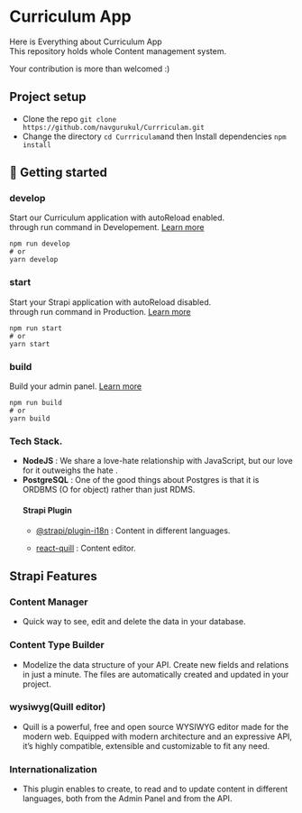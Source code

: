 # Curriculum App
Here is Everything about Curriculum App<br> 
This repository holds whole Content management system.

Your contribution is more than welcomed :)
## Project setup
- Clone the repo `git clone https://github.com/navgurukul/Currriculam.git`
- Change the directory `cd Currriculam`and then Install dependencies `npm install`  


## 🚀 Getting started 

### develop

Start our Curriculum application with autoReload enabled.<br>
through run command in Developement. [Learn more](https://docs.strapi.io/developer-docs/latest/developer-resources/cli/CLI.html#strapi-develop)

```
npm run develop
# or
yarn develop
```

### start

Start your Strapi application with autoReload disabled. <br>
through run command in Production. [Learn more](https://docs.strapi.io/developer-docs/latest/developer-resources/cli/CLI.html#strapi-start)

```
npm run start
# or
yarn start
```

### build

Build your admin panel. [Learn more](https://docs.strapi.io/developer-docs/latest/developer-resources/cli/CLI.html#strapi-build)

```
npm run build
# or
yarn build
```
### Tech Stack.
- **NodeJS** : We share a love-hate relationship with JavaScript, but our love for it outweighs the hate . 
- **PostgreSQL** : One of the good things about Postgres is that it is ORDBMS (O for object) rather than just RDMS.
    #### Strapi Plugin
    - [@strapi/plugin-i18n](https://strapi.io/blog/i18n-implementation-and-best-practices-in-strapi) : Content in different languages.

    - [react-quill](https://strapi.io/blog/how-to-change-the-default-wysiwy-to-quill-editor) : Content editor.
## Strapi Features

### Content Manager
- Quick way to see, edit and delete the data in your database.
    
### Content Type Builder
- Modelize the data structure of your API. Create new fields and relations in just a minute. The files are automatically created and updated in your project.
###  wysiwyg(Quill editor)
- Quill is a powerful, free and open source WYSIWYG editor made for the modern web. Equipped with modern architecture and an expressive API, it’s highly compatible, extensible and customizable to fit any need.
### Internationalization
- This plugin enables to create, to read and to update content in different languages, both from the     Admin Panel and from the API.


